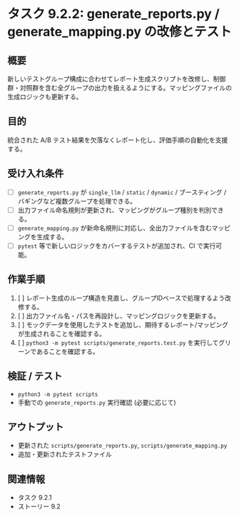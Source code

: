# タスク 9.2.2: generate_reports.py / generate_mapping.py の改修とテスト

## 概要
新しいテストグループ構成に合わせてレポート生成スクリプトを改修し、制御群・対照群を含む全グループの出力を扱えるようにする。マッピングファイルの生成ロジックも更新する。

## 目的
統合された A/B テスト結果を欠落なくレポート化し、評価手順の自動化を支援する。

## 受け入れ条件
- [ ] `generate_reports.py` が `single_llm` / `static` / `dynamic` / ブースティング / バギングなど複数グループを処理できる。
- [ ] 出力ファイル命名規則が更新され、マッピングがグループ種別を判別できる。
- [ ] `generate_mapping.py` が新命名規則に対応し、全出力ファイルを含むマッピングを生成する。
- [ ] `pytest` 等で新しいロジックをカバーするテストが追加され、CI で実行可能。

## 作業手順
1. [ ] レポート生成のループ構造を見直し、グループIDベースで処理するよう改修する。
2. [ ] 出力ファイル名・パスを再設計し、マッピングロジックを更新する。
3. [ ] モックデータを使用したテストを追加し、期待するレポート/マッピングが生成されることを確認する。
4. [ ] `python3 -m pytest scripts/generate_reports.test.py` を実行してグリーンであることを確認する。

## 検証 / テスト
- `python3 -m pytest scripts`
- 手動での `generate_reports.py` 実行確認 (必要に応じて)

## アウトプット
- 更新された `scripts/generate_reports.py`, `scripts/generate_mapping.py`
- 追加・更新されたテストファイル

## 関連情報
- タスク 9.2.1
- ストーリー 9.2
